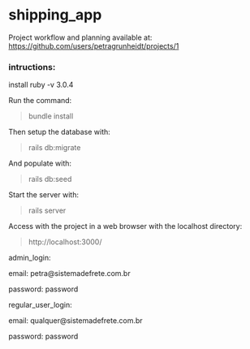 # shipping_app
Project workflow and planning available at: https://github.com/users/petragrunheidt/projects/1

<h3>intructions:</h3>

<p>install ruby -v 3.0.4</p>

<p>Run the command:</p>

> bundle install

<p>Then setup the database with:</p>

> rails db:migrate

<p>And populate with:</p>

> rails db:seed

<p>Start the server with:</p>

> rails server

<p>Access with the project in a web browser with the localhost directory:</p>

> http://localhost:3000/

<p>admin_login:</p>
<p>email: petra@sistemadefrete.com.br</p>
<p>password: password</p>


<p>regular_user_login:</p>
<p>email: qualquer@sistemadefrete.com.br</p>
<p>password: password</p>

